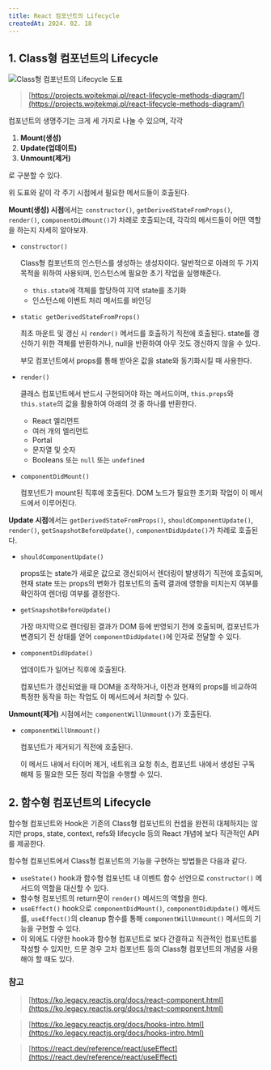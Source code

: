 ```yaml
---
title: React 컴포넌트의 Lifecycle
createdAt: 2024. 02. 18
---
```


## 1. Class형 컴포넌트의 Lifecycle

![Class형 컴포넌트의 Lifecycle 도표](/post/1/images/1.png)

> [https://projects.wojtekmaj.pl/react-lifecycle-methods-diagram/](https://projects.wojtekmaj.pl/react-lifecycle-methods-diagram/)
> 

컴포넌트의 생명주기는 크게 세 가지로 나눌 수 있으며, 각각

1. **Mount(생성)**
2. **Update(업데이트)**
3. **Unmount(제거)**

로 구분할 수 있다.

위 도표와 같이 각 주기 시점에서 필요한 메서드들이 호출된다.

**Mount(생성) 시점**에서는 `constructor()`, `getDerivedStateFromProps()`, `render()`, `componentDidMount()`가 차례로 호출되는데, 각각의 메서드들이 어떤 역할을 하는지 자세히 알아보자.

- `constructor()`
    
    Class형 컴포넌트의 인스턴스를 생성하는 생성자이다. 일반적으로 아래의 두 가지 목적을 위하여 사용되며, 인스턴스에 필요한 초기 작업을 실행해준다.
    
    - `this.state`에 객체를 할당하여 지역 state를 초기화
    - 인스턴스에 이벤트 처리 메서드를 바인딩
- `static getDerivedStateFromProps()`
    
    최초 마운트 및 갱신 시 `render()` 메서드를 호출하기 직전에 호출된다. state를 갱신하기 위한 객체를 반환하거나, null을 반환하여 아무 것도 갱신하지 않을 수 있다.
    
    부모 컴포넌트에서 props를 통해 받아온 값을 state와 동기화시킬 때 사용한다.
    
- `render()`
    
    클래스 컴포넌트에서 반드시 구현되어야 하는 메서드이며, `this.props`와 `this.state`의 값을 활용하여 아래의 것 중 하나를 반환한다.
    
    - React 엘리먼트
    - 여러 개의 엘리먼트
    - Portal
    - 문자열 및 숫자
    - Booleans 또는 `null` 또는 `undefined`
- `componentDidMount()`
    
    컴포넌트가 mount된 직후에 호출된다. DOM 노드가 필요한 초기화 작업이 이 메서드에서 이루어진다.
    

**Update 시점**에서는 `getDerivedStateFromProps()`, `shouldComponentUpdate()`, `render()`, `getSnapshotBeforeUpdate()`, `componentDidUpdate()`가 차례로 호출된다.

- `shouldComponentUpdate()`
    
    props또는 state가 새로운 값으로 갱신되어서 렌더링이 발생하기 직전에 호출되며, 현재 state 또는 props의 변화가 컴포넌트의 출력 결과에 영향을 미치는지 여부를 확인하여 렌더링 여부를 결정한다.
    
- `getSnapshotBeforeUpdate()`
    
    가장 마지막으로 렌더링된 결과가 DOM 등에 반영되기 전에 호출되며, 컴포넌트가 변경되기 전 상태를 얻어 `componentDidUpdate()`에 인자로 전달할 수 있다.
    
- `componentDidUpdate()`
    
    업데이트가 일어난 직후에 호출된다.
    
    컴포넌트가 갱신되었을 때 DOM을 조작하거나, 이전과 현재의 props를 비교하여 특정한 동작을 하는 작업도 이 메서드에서 처리할 수 있다.
    

**Unmount(제거)** 시점에서는 `componentWillUnmount()`가 호출된다.

- `componentWillUnmount()`
    
    컴포넌트가 제거되기 직전에 호출된다.
    
    이 메서드 내에서 타이머 제거, 네트워크 요청 취소, 컴포넌트 내에서 생성된 구독 해제 등 필요한 모든 정리 작업을 수행할 수 있다.
    

## 2. 함수형 컴포넌트의 Lifecycle

함수형 컴포넌트와 Hook은 기존의 Class형 컴포넌트의 컨셉을 완전히 대체하지는 않지만 props, state, context, refs와 lifecycle 등의 React 개념에 보다 직관적인 API를 제공한다.

함수형 컴포넌트에서 Class형 컴포넌트의 기능을 구현하는 방법들은 다음과 같다.

- `useState()` hook과 함수형 컴포넌트 내 이벤트 함수 선언으로 `constructor()` 메서드의 역할을 대신할 수 있다.
- 함수형 컴포넌트의 return문이 `render()` 메서드의 역할을 한다.
- `useEffect()` hook으로 `componentDidMount()`, `componentDidUpdate()` 메서드를, `useEffect()`의 cleanup 함수를 통해 `componentWillUnmount()` 메서드의 기능을 구현할 수 있다.
- 이 외에도 다양한 hook과 함수형 컴포넌트로 보다 간결하고 직관적인 컴포넌트를 작성할 수 있지만, 드문 경우 고차 컴포넌트 등의 Class형 컴포넌트의 개념을 사용해야 할 때도 있다.

### 참고

> [https://ko.legacy.reactjs.org/docs/react-component.html](https://ko.legacy.reactjs.org/docs/react-component.html)
> 

> [https://ko.legacy.reactjs.org/docs/hooks-intro.html](https://ko.legacy.reactjs.org/docs/hooks-intro.html)
> 

> [https://react.dev/reference/react/useEffect](https://react.dev/reference/react/useEffect)
>
